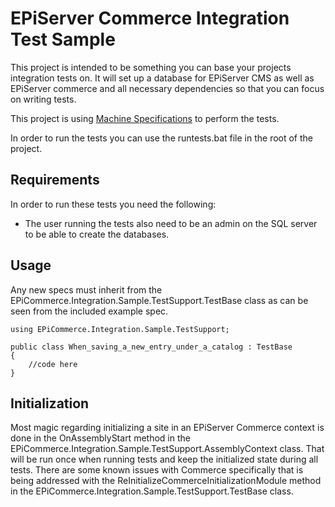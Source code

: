 # EPiServer Commerce Integration Test Sample

This project is intended to be something you can base your projects integration tests on. It will set up a database for EPiServer CMS as well as EPiServer commerce and all necessary dependencies so that you can focus on writing tests.

This project is using [Machine Specifications](https://github.com/machine/machine.specifications) to perform the tests.

In order to run the tests you can use the runtests.bat file in the root of the project.

## Requirements
In order to run these tests you need the following:

 * The user running the tests also need to be an admin on the SQL server to be able to create the databases.

## Usage
Any new specs must inherit from the EPiCommerce.Integration.Sample.TestSupport.TestBase class as can be seen from the included example spec.

```
using EPiCommerce.Integration.Sample.TestSupport;

public class When_saving_a_new_entry_under_a_catalog : TestBase
{
    //code here
}
```

## Initialization
Most magic regarding initializing a site in an EPiServer Commerce context is done in the OnAssemblyStart method in the EPiCommerce.Integration.Sample.TestSupport.AssemblyContext class. That will be run once when running tests and keep the initialized state during all tests. There are some known issues with Commerce specifically that is being addressed with the ReInitializeCommerceInitializationModule method in the EPiCommerce.Integration.Sample.TestSupport.TestBase class.

